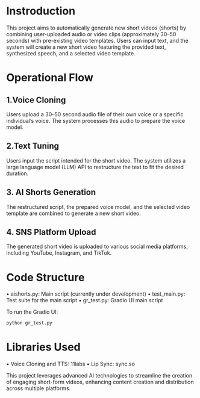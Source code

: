 # Instroduction
This project aims to automatically generate new short videos (shorts) by combining user-uploaded audio or video clips (approximately 30–50 seconds) with pre-existing video templates. Users can input text, and the system will create a new short video featuring the provided text, synthesized speech, and a selected video template.

# Operational Flow
## 1.Voice Cloning 
Users upload a 30–50 second audio file of their own voice or a specific individual’s voice. The system processes this audio to prepare the voice model.
## 2.Text Tuning
Users input the script intended for the short video. The system utilizes a large language model (LLM) API to restructure the text to fit the desired duration.
## 3. AI Shorts Generation
The restructured script, the prepared voice model, and the selected video template are combined to generate a new short video.
## 4. SNS Platform Upload
The generated short video is uploaded to various social media platforms, including YouTube, Instagram, and TikTok.

# Code Structure
• aishorts.py: Main script (currently under development)
• test_main.py: Test suite for the main script
• gr_test.py: Gradio UI main script

To run the Gradio UI:
```python
python gr_test.py
```

# Libraries Used
• Voice Cloning and TTS: 11labs
• Lip Sync: sync.so

This project leverages advanced AI technologies to streamline the creation of engaging short-form videos, enhancing content creation and distribution across multiple platforms.